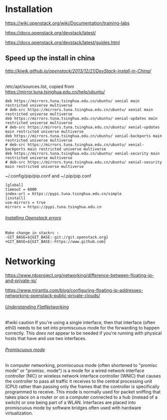 # Installation

https://wiki.openstack.org/wiki/Documentation/training-labs

https://docs.openstack.org/devstack/latest/

https://docs.openstack.org/devstack/latest/guides.html

## Speed up the install in china

###### http://kiwik.github.io/openstack/2013/12/21/DevStack-install-in-China/

/etc/apt/sources.list, copied from https://mirror.tuna.tsinghua.edu.cn/help/ubuntu/

```
deb https://mirrors.tuna.tsinghua.edu.cn/ubuntu/ xenial main restricted universe multiverse
# deb-src https://mirrors.tuna.tsinghua.edu.cn/ubuntu/ xenial main restricted universe multiverse
deb https://mirrors.tuna.tsinghua.edu.cn/ubuntu/ xenial-updates main restricted universe multiverse
# deb-src https://mirrors.tuna.tsinghua.edu.cn/ubuntu/ xenial-updates main restricted universe multiverse
deb https://mirrors.tuna.tsinghua.edu.cn/ubuntu/ xenial-backports main restricted universe multiverse
# deb-src https://mirrors.tuna.tsinghua.edu.cn/ubuntu/ xenial-backports main restricted universe multiverse
deb https://mirrors.tuna.tsinghua.edu.cn/ubuntu/ xenial-security main restricted universe multiverse
# deb-src https://mirrors.tuna.tsinghua.edu.cn/ubuntu/ xenial-security main restricted universe multiverse
```

~/.config/pip/pip.conf and ~/.pip/pip.conf

```
[global]
timeout = 6000
index-url = https://pypi.tuna.tsinghua.edu.cn/simple
[install]
use-mirrors = true
mirrors = https://pypi.tuna.tsinghua.edu.cn
```

###### [Installing Openstack errors](https://stackoverflow.com/questions/20390267/installing-openstack-errors)

```
Make change in stackrc :
-GIT_BASE=${GIT_BASE:-git://git.openstack.org}
+GIT_BASE=${GIT_BASE:-https://www.github.com}
```




# Networking

https://www.rdoproject.org/networking/difference-between-floating-ip-and-private-ip/

https://www.mirantis.com/blog/configuring-floating-ip-addresses-networking-openstack-public-private-clouds/

###### [Understanding FlatNetworking](https://wiki.openstack.org/wiki/UnderstandingFlatNetworking)

#!wiki caution
If you're using a single interface, then that interface (often eth0) needs to be set into promiscuous mode for the forwarding to happen correctly. This _does not_ appear to be needed if you're running with physical hosts that have and use two interfaces.

###### [Promiscuous mode](https://en.wikipedia.org/wiki/Promiscuous_mode)

In computer networking, promiscuous mode (often shortened to "promisc mode" or "promisc. mode") is a mode for a wired network interface controller (NIC) or wireless network interface controller (WNIC) that causes the controller to pass all traffic it receives to the central processing unit (CPU) rather than passing only the frames that the controller is specifically programmed to receive. This mode is normally used for packet sniffing that takes place on a router or on a computer connected to a hub (instead of a switch) or one being part of a WLAN. Interfaces are placed into promiscuous mode by software bridges often used with hardware virtualization.
